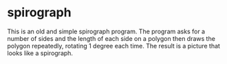 # spirograph

This is an old and simple spirograph program. The program asks for a number of sides and the length of each side on a polygon then draws the polygon repeatedly, rotating 1 degree each time. The result is a picture that looks like a spirograph.
